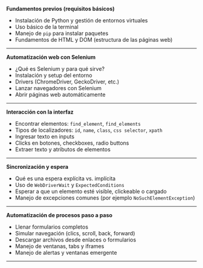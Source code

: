 **Fundamentos previos (requisitos básicos)**
- Instalación de Python y gestión de entornos virtuales
- Uso básico de la terminal
- Manejo de `pip` para instalar paquetes
- Fundamentos de HTML y DOM (estructura de las páginas web)
---
**Automatización web con Selenium**
- ¿Qué es Selenium y para qué sirve?
- Instalación y setup del entorno
- Drivers (ChromeDriver, GeckoDriver, etc.)
- Lanzar navegadores con Selenium
- Abrir páginas web automáticamente
---
**Interacción con la interfaz**
- Encontrar elementos: `find_element`, `find_elements`
- Tipos de localizadores: `id`, `name`, `class`, `css selector`, `xpath`
- Ingresar texto en inputs
- Clicks en botones, checkboxes, radio buttons
- Extraer texto y atributos de elementos
---
**Sincronización y espera**
- Qué es una espera explícita vs. implícita
- Uso de `WebDriverWait` y `ExpectedConditions`
- Esperar a que un elemento esté visible, clickeable o cargado
- Manejo de excepciones comunes (por ejemplo `NoSuchElementException`)
---
**Automatización de procesos paso a paso**
- Llenar formularios completos
- Simular navegación (clics, scroll, back, forward)
- Descargar archivos desde enlaces o formularios
- Manejo de ventanas, tabs y iframes
- Manejo de alertas y ventanas emergente
---
